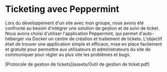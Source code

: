 # Ticketing avec Peppermint

Lors du développement d'un site avec mon groupe, nous avons été confronté au besoin d'intégrer une solution de gestion et de suivi de ticket. Nous avons choisi d'utiliser l'application Peppermint, qui permet d'auto-héberger via Docker un centre de création et traitement de tickets. L'objectif était de trouver une appllication simple et efficace, mise en place facilement et gratuite pour permettre aux utilisateurs et administrateurs du site de communiquer pour régler au plus vite les problèmes et bugs.


[Protocole de gestion de tickets](assets/Outil de gestion de ticket.pdf)
